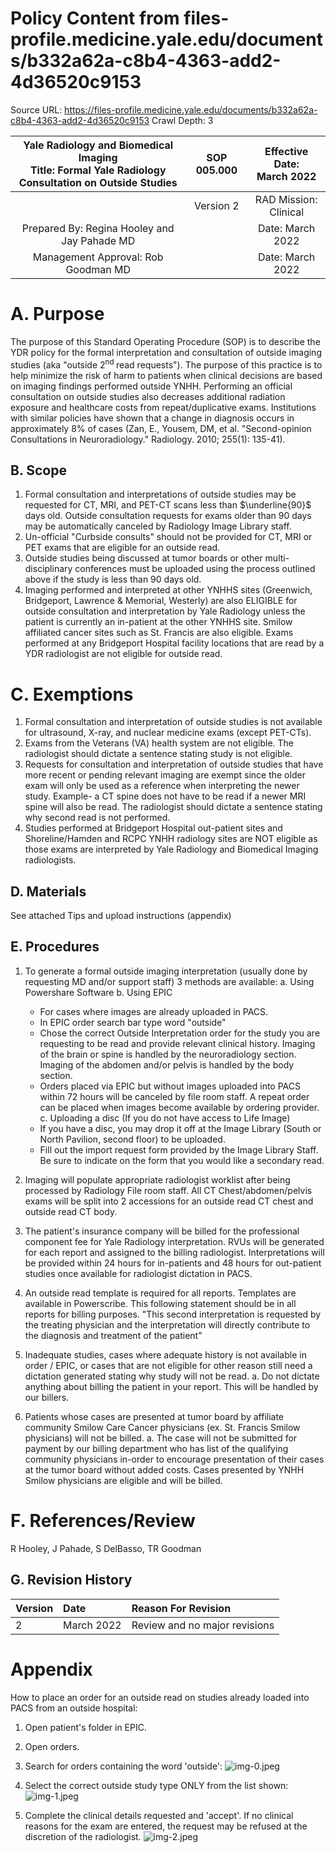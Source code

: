 # Policy Content from files-profile.medicine.yale.edu/documents/b332a62a-c8b4-4363-add2-4d36520c9153

Source URL: https://files-profile.medicine.yale.edu/documents/b332a62a-c8b4-4363-add2-4d36520c9153
Crawl Depth: 3

| Yale Radiology and Biomedical Imaging <br> Title: Formal Yale Radiology Consultation on Outside Studies | SOP 005.000 | Effective Date: <br> March 2022 |
| :--: | :--: | :--: |
|  | Version 2 | RAD Mission: Clinical |
| Prepared By: Regina Hooley and Jay Pahade MD |  | Date: March 2022 |
| Management Approval: Rob Goodman MD |  | Date: March 2022 |

# A. Purpose 

The purpose of this Standard Operating Procedure (SOP) is to describe the YDR policy for the formal interpretation and consultation of outside imaging studies (aka "outside $2^{\text {nd }}$ read requests"). The purpose of this practice is to help minimize the risk of harm to patients when clinical decisions are based on imaging findings performed outside YNHH. Performing an official consultation on outside studies also decreases additional radiation exposure and healthcare costs from repeat/duplicative exams. Institutions with similar policies have shown that a change in diagnosis occurs in approximately $8 \%$ of cases (Zan, E., Yousem, DM, et al. "Second-opinion Consultations in Neuroradiology." Radiology. 2010; 255(1): 135-41).

## B. Scope

1. Formal consultation and interpretations of outside studies may be requested for CT, MRI, and PET-CT scans less than $\underline{90}$ days old. Outside consultation requests for exams older than 90 days may be automatically canceled by Radiology Image Library staff.
2. Un-official "Curbside consults" should not be provided for CT, MRI or PET exams that are eligible for an outside read.
3. Outside studies being discussed at tumor boards or other multi-disciplinary conferences must be uploaded using the process outlined above if the study is less than 90 days old.
4. Imaging performed and interpreted at other YNHHS sites (Greenwich, Bridgeport, Lawrence & Memorial, Westerly) are also ELIGIBLE for outside consultation and interpretation by Yale Radiology unless the patient is currently an in-patient at the other YNHHS site. Smilow affiliated cancer sites such as St. Francis are also eligible. Exams performed at any Bridgeport Hospital facility locations that are read by a YDR radiologist are not eligible for outside read.

# C. Exemptions 

1. Formal consultation and interpretation of outside studies is not available for ultrasound, X-ray, and nuclear medicine exams (except PET-CTs).
2. Exams from the Veterans (VA) health system are not eligible. The radiologist should dictate a sentence stating study is not eligible.
3. Requests for consultation and interpretation of outside studies that have more recent or pending relevant imaging are exempt since the older exam will only be used as a reference when interpreting the newer study. Example- a CT spine does not have to be read if a newer MRI spine will also be read. The radiologist should dictate a sentence stating why second read is not performed.
4. Studies performed at Bridgeport Hospital out-patient sites and Shoreline/Hamden and RCPC YNHH radiology sites are NOT eligible as those exams are interpreted by Yale Radiology and Biomedical Imaging radiologists.

## D. Materials

See attached Tips and upload instructions (appendix)

## E. Procedures

1. To generate a formal outside imaging interpretation (usually done by requesting MD and/or support staff) 3 methods are available:
   a. Using Powershare Software
   b. Using EPIC

   - For cases where images are already uploaded in PACS.
   - In EPIC order search bar type word "outside"
   - Chose the correct Outside Interpretation order for the study you are requesting to be read and provide relevant clinical history. Imaging of the brain or spine is handled by the neuroradiology section. Imaging of the abdomen and/or pelvis is handled by the body section.
   - Orders placed via EPIC but without images uploaded into PACS within 72 hours will be canceled by file room staff. A repeat order can be placed when images become available by ordering provider.
   c. Uploading a disc (If you do not have access to Life Image)
   - If you have a disc, you may drop it off at the Image Library (South or North Pavilion, second floor) to be uploaded.
   - Fill out the import request form provided by the Image Library Staff. Be sure to indicate on the form that you would like a secondary read.

2. Imaging will populate appropriate radiologist worklist after being processed by Radiology File room staff. All CT Chest/abdomen/pelvis exams will be split into 2 accessions for an outside read CT chest and outside read CT body.
3. The patient's insurance company will be billed for the professional component fee for Yale Radiology interpretation. RVUs will be generated for each report and assigned to the billing radiologist. Interpretations will be provided within 24 hours for in-patients and 48 hours for out-patient studies once available for radiologist dictation in PACS.
4. An outside read template is required for all reports. Templates are available in Powerscribe. This following statement should be in all reports for billing purposes. "This second interpretation is requested by the treating physician and the interpretation will directly contribute to the diagnosis and treatment of the patient"
5. Inadequate studies, cases where adequate history is not available in order / EPIC, or cases that are not eligible for other reason still need a dictation generated stating why study will not be read.
   a. Do not dictate anything about billing the patient in your report. This will be handled by our billers.
6. Patients whose cases are presented at tumor board by affiliate community Smilow Care Cancer physicians (ex. St. Francis Smilow physicians) will not be billed.
   a. The case will not be submitted for payment by our billing department who has list of the qualifying community physicians in-order to encourage presentation of their cases at the tumor board without added costs. Cases presented by YNHH Smilow physicians are eligible and will be billed.

# F. References/Review 

R Hooley, J Pahade, S DelBasso, TR Goodman

## G. Revision History

| Version | Date | Reason For Revision |
| :-- | :-- | :-- |
| 2 | March 2022 | Review and no major revisions |

# Appendix 

How to place an order for an outside read on studies already loaded into PACS from an outside hospital:

1. Open patient's folder in EPIC.
2. Open orders.
3. Search for orders containing the word 'outside':
![img-0.jpeg](images/img-0.jpeg.png)
4. Select the correct outside study type ONLY from the list shown:
![img-1.jpeg](images/img-1.jpeg.png)

5. Complete the clinical details requested and 'accept'. If no clinical reasons for the exam are entered, the request may be refused at the discretion of the radiologist.
![img-2.jpeg](images/img-2.jpeg.png)